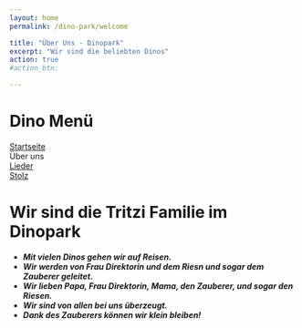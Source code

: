 ```yaml
---
layout: home
permalink: /dino-park/welcome

title: "Über Uns - Dinopark"
excerpt: "Wir sind die beliebten Dinos"
action: true
#action_btn:

---
```


# Dino Menü
[Startseite](/dino-park)\
Über uns\
[Lieder](/dino-park/songs)\
[Stolz](https://viktor-chiarcos.github.io/dino-park/stolz)


# Wir sind die Tritzi Familie im Dinopark
- ***Mit vielen Dinos gehen wir auf Reisen.***
- ***Wir werden von Frau Direktorin und dem Riesn und sogar dem Zauberer geleitet.***
- ***Wir lieben Papa, Frau Direktorin, Mama, den Zauberer, und sogar den Riesen.***
- ***Wir sind von allen bei uns überzeugt.***
- ***Dank des Zauberers können wir klein bleiben!***
